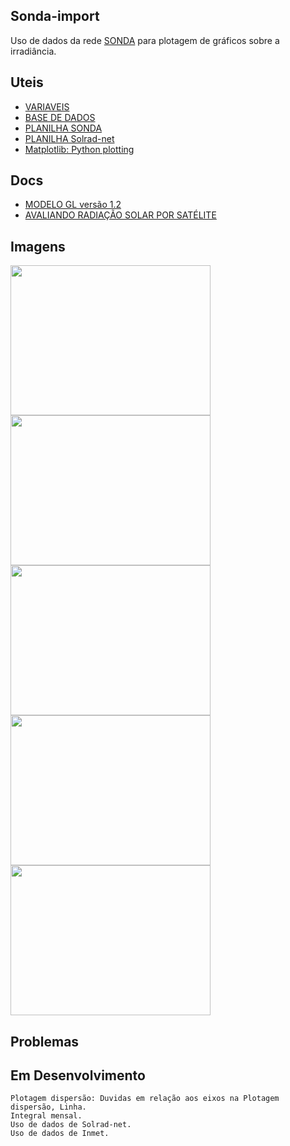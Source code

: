 ## Sonda-import
Uso de dados da rede [SONDA](http://sonda.ccst.inpe.br/) para plotagem de gráficos sobre a irradiância.

## Uteis
* [VARIAVEIS](http://sonda.ccst.inpe.br/infos/variaveis.html)
* [BASE DE DADOS](http://sonda.ccst.inpe.br/basedados/index.html)
* [PLANILHA SONDA](https://docs.google.com/spreadsheets/d/1ES7P4ceGymjs6OZsKRsFb3sd5BV8xkTk7Xd2MNBP59U/edit?usp=sharing)
* [PLANILHA Solrad-net](https://docs.google.com/spreadsheets/d/1X-PWb7m5uWbimovofMT0PRdH1fbAE42fSPsN49ktA4Y/edit?usp=sharing)
* [Matplotlib: Python plotting](https://matplotlib.org/)

## Docs
* [MODELO GL versão 1.2](http://satelite.cptec.inpe.br/radiacao/docs/RefTT/RTecnico001-2011-RST-20110624b.pdf)
* [AVALIANDO RADIAÇÃO SOLAR POR SATÉLITE](https://github.com/LuizFelipeNeves/Sonda-import/blob/master/src/docs/Avaliando_RSolar_por_Sat%C3%A9lite_Ceballos_et_al.pdf)

## Imagens
<img width="320" height="240" src="https://raw.githubusercontent.com/LuizFelipeNeves/Sonda-import/master/DADOS/IMAGENS/CPA/02/32.png">
<img width="320" height="240" src="https://raw.githubusercontent.com/LuizFelipeNeves/Sonda-import/master/DADOS/IMAGENS/CPA/02/49.png">
<img width="320" height="240" src="https://raw.githubusercontent.com/LuizFelipeNeves/Sonda-import/master/DADOS/IMAGENS/CPA/02/50.png">

<img width="320" height="240" src="https://raw.githubusercontent.com/LuizFelipeNeves/Sonda-import/master/DADOS/IMAGENS/CPA/02/Mensal.png">

<img width="320" height="240" src="https://raw.githubusercontent.com/LuizFelipeNeves/Sonda-import/master/DADOS/IMAGENS/CPA/02/Dispersao.png">

## Problemas

## Em Desenvolvimento
    Plotagem dispersão: Duvidas em relação aos eixos na Plotagem dispersão, Linha.
    Integral mensal.
    Uso de dados de Solrad-net.
    Uso de dados de Inmet.
